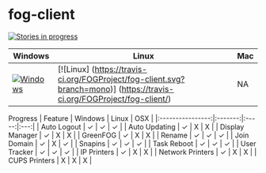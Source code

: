 # fog-client

[![Stories in progress](https://badge.waffle.io/FOGProject/fog-client.svg?label=In%20Progress&title=In%20Progress)](http://waffle.io/FOGProject/fog-client)

Windows      | Linux       | Mac
-------------|-------------|-------------
[![Windows](https://ci.appveyor.com/api/projects/status/6uqyhjiarj0dysa8?svg=true)](https://ci.appveyor.com/project/jbob182/fog-client) | [![Linux] (https://travis-ci.org/FOGProject/fog-client.svg?branch=mono)] (https://travis-ci.org/FOGProject/fog-client/) | NA 

Progress
|      Feature     | Windows | Linux | OSX |
|:----------------:|:-------:|:-----:|:---:|
|    Auto Logout   |    ✓    |   ✓   |  ✓  |
|   Auto Updating  |    ✓    |   X   |  X  |
|  Display Manager |    ✓    |   X   |  X  |
|     GreenFOG     |    ✓    |   X   |  X  |
|      Rename      |    ✓    |   ✓   |  ✓  |
|    Join Domain   |    ✓    |   X   |  ✓  |
|      Snapins     |    ✓    |   ✓   |  ✓  |
|    Task Reboot   |    ✓    |   ✓   |  ✓  |
|   User Tracker   |    ✓    |   ✓   |  ✓  |
|    IP Printers   |    ✓    |   X   |  X  |
| Network Printers |    ✓    |   X   |  X  |
|   CUPS Printers  |    X    |   X   |  X  |